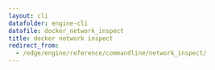 ```yaml
---
layout: cli
datafolder: engine-cli
datafile: docker_network_inspect
title: docker network inspect
redirect_from:
  - /edge/engine/reference/commandline/network_inspect/
---
```

<!--
This page is automatically generated from Docker's source code. If you want to
suggest a change to the text that appears here, open a ticket or pull request
in the source repository on GitHub:

https://github.com/docker/cli
-->
